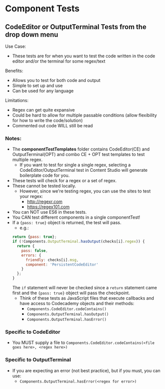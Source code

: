 # Component Tests
## CodeEditor or OutputTerminal Tests from the drop down menu
Use Case:
+ These tests are for when you want to test the code written in the code editor and/or the terminal for some regex/text

Benefits:
+ Allows you to test for both code and output
+ Simple to set up and use
+ Can be used for any language

Limitations:
+ Regex can get quite expansive
+ Could be hard to allow for multiple passable conditions (allow flexibility for how to write the code/solution)
+ Commented out code WILL still be read

### Notes:
+ The **componentTestTemplates** folder contains CodeEditor(CE) and OutputTerminal(OPT) and combo CE + OPT test templates to test multiple regex.
  + If you want to test for single a single regex, selecting a CodeEditor/OutputTerminal test in Content Studio will generate boilerplate code for you.
+ These tests will check for a regex or a set of regex.
+ These cannot be tested locally.
  + However, since we're testing regex, you can use the sites to test your regex:
    + http://regexr.com
    + https://regex101.com
+ You can NOT use ES6 in these tests.
+ You CAN test different components in a single componentTest!
+ If a `{pass: true}` object is returned, the test will pass.
  + e.g.:
  ```js
  return {pass: true};
  if (!Components.OutputTerminal.hasOutput(checks[i].regex)) {
    return {
      pass: false,
      errors: {
        friendly: checks[i].msg,
        component: 'PersistentCodeEditor'
      }
    };
  }
  ```
  The `if` statement will never be checked since a `return` statement came first and the `{pass: true}` object will pass the checkpoint.
  + Think of these tests as JavaScript files that execute callbacks and have access to Codecademy objects and their methods:
    + `Components.CodeEditor.codeContains()`
    + `Components.OutputTerminal.hasOutput()`
    + `Components.OutputTerminal.hasError()`


### Specific to CodeEditor
+ You MUST supply a file to `Components.CodeEditor.codeContains(<file goes here>, <regex here>)`

### Specific to OutputTerminal
+ If you are expecting an error (not best practice), but if you must, you can use:
  + `Components.OutputTerminal.hasError(<regex for error>)`
